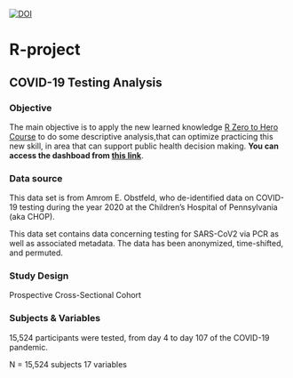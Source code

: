 [![DOI](https://sandbox.zenodo.org/badge/524373206.svg)](https://sandbox.zenodo.org/badge/latestdoi/524373206)

# R-project

## **COVID-19 Testing Analysis**

### Objective
The main objective is to apply the new learned knowledge [R Zero to Hero Course](https://github.com/BatoolMM/from-Zero-to-hero-in-r) to do some descriptive analysis,that can optimize practicing this new skill, in area that can support public health decision making. **You can access the dashboad from [this link](https://fabuali.shinyapps.io/dashboard/
)**.

### Data source
This data set is from Amrom E. Obstfeld, who de-identified data on COVID-19 testing during the year 2020 at the Children’s Hospital of Pennsylvania (aka CHOP).

This data set contains data concerning testing for SARS-CoV2 via PCR as well as associated metadata. The data has been anonymized, time-shifted, and permuted.

### Study Design
Prospective Cross-Sectional Cohort

### Subjects & Variables
15,524 participants were tested, from day 4 to day 107 of the COVID-19 pandemic.

N = 15,524 subjects
17 variables

